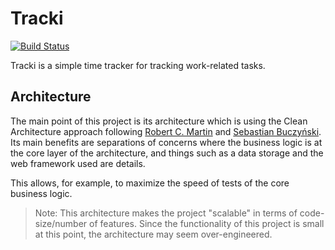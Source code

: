 # Tracki

[![Build Status](https://travis-ci.com/rok-povsic/tracki.svg?branch=master)](https://travis-ci.com/rok-povsic/tracki)

Tracki is a simple time tracker for tracking work-related tasks.

## Architecture

The main point of this project is its architecture which is using the Clean Architecture approach 
following 
[Robert C. Martin](https://www.amazon.com/Clean-Architecture-Craftsmans-Software-Structure/dp/0134494164) 
and [Sebastian Buczyński](https://cleanarchitecture.io/). Its main benefits are separations of 
concerns where the business logic is at the core layer of the architecture, and things such as a
data storage and the web framework used are details.
 
This allows, for example, to maximize the speed of tests of the core business logic.

> Note: This architecture makes the project "scalable" in terms of code-size/number of features. 
Since the functionality of this project is small at this point, the architecture may seem 
over-engineered.
